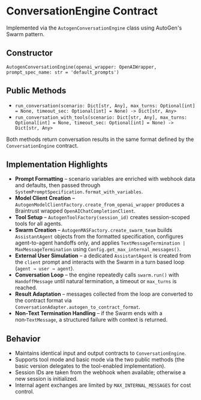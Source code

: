 # ConversationEngine Contract

Implemented via the `AutogenConversationEngine` class using AutoGen's Swarm pattern.

## Constructor
`AutogenConversationEngine(openai_wrapper: OpenAIWrapper, prompt_spec_name: str = 'default_prompts')`

## Public Methods
- `run_conversation(scenario: Dict[str, Any], max_turns: Optional[int] = None, timeout_sec: Optional[int] = None) -> Dict[str, Any>`
- `run_conversation_with_tools(scenario: Dict[str, Any], max_turns: Optional[int] = None, timeout_sec: Optional[int] = None) -> Dict[str, Any>`

Both methods return conversation results in the same format defined by the `ConversationEngine` contract.

## Implementation Highlights
- **Prompt Formatting** – scenario variables are enriched with webhook data and defaults, then passed through `SystemPromptSpecification.format_with_variables`.
- **Model Client Creation** – `AutogenModelClientFactory.create_from_openai_wrapper` produces a Braintrust wrapped `OpenAIChatCompletionClient`.
- **Tool Setup** – `AutogenToolFactory(session_id)` creates session-scoped tools for all agents.
- **Swarm Creation** – `AutogenMASFactory.create_swarm_team` builds `AssistantAgent` objects from the formatted specification, configures agent-to-agent handoffs only, and applies `TextMessageTermination | MaxMessageTermination` using `Config.get_max_internal_messages()`.
- **External User Simulation** – a dedicated `AssistantAgent` is created from the `client` prompt and interacts with the Swarm in a turn based loop (`agent → user → agent`).
- **Conversation Loop** – the engine repeatedly calls `swarm.run()` with `HandoffMessage` until natural termination, a timeout or `max_turns` is reached.
- **Result Adaptation** – messages collected from the loop are converted to the contract format via `ConversationAdapter.autogen_to_contract_format`.
- **Non‑Text Termination Handling** – if the Swarm ends with a non‑`TextMessage`, a structured failure with context is returned.

## Behavior
- Maintains identical input and output contracts to `ConversationEngine`.
- Supports tool mode and basic mode via the two public methods (the basic version delegates to the tool-enabled implementation).
- Session IDs are taken from the webhook when available; otherwise a new session is initialized.
- Internal agent exchanges are limited by `MAX_INTERNAL_MESSAGES` for cost control.
